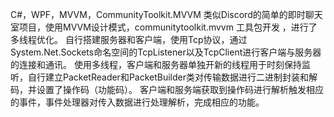C#，WPF，MVVM，CommunityToolkit.MVVM
类似Discord的简单的即时聊天室项目，使用MVVM设计模式，communitytoolkit.mvvm 工具包开发 ，进行了多线程优化。
自行搭建服务器和客户端，使用Tcp协议，通过System.Net.Sockets命名空间的TcpListener以及TcpClient进行客户端与服务器的连接和通讯。
使用多线程，客户端和服务器单独开新的线程用于时刻保持监听，自行建立PacketReader和PacketBuilder类对传输数据进行二进制封装和解码，并设置了操作码（功能码）。
客户端和服务端获取到操作码进行解析触发相应的事件，事件处理器对传入数据进行处理解析，完成相应的功能。
